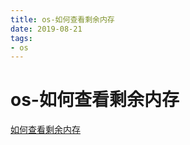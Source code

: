```yaml
--- 
title: os-如何查看剩余内存 
date: 2019-08-21
tags: 
- os 
---
```

# os-如何查看剩余内存
[如何查看剩余内存](https://zhuanlan.zhihu.com/p/25082224)
